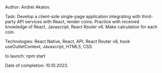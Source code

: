 Author: Andrei Akatov.

Task: Develop a client-side single-page application integrating with third-party API services with React, render coins. Practice with received knowledge of React, Javascript, React Router v6. Make calculation for each coin.

Technologies: React Native, React, API, React Router v6, hook useOutletContext, Javascript, HTML5, CSS.

to launch: npm start

Date of completion: 10.10.2023.
